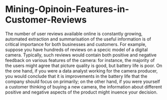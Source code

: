 # Mining-Opinoin-Features-in-Customer-Reviews
The number of user reviews available online is constantly growing, automated extraction and summarisation of the useful information is of critical importance for both businesses and customers. For example, suppose you have hundreds of reviews on a speci c model of a digital camera. Typically, such reviews would contain both positive and negative feedback on various features of the camera: for instance, the majority of the users might agree that picture quality is good, but battery life is poor. On the one hand, if you were a data analyst working for the camera producer, you would conclude that it is improvements in the battery life that the company should focus on primarily; on the other hand, if you were yourself a customer thinking of buying a new camera, the information about different positive and negative aspects of the product might in uence your decision.
